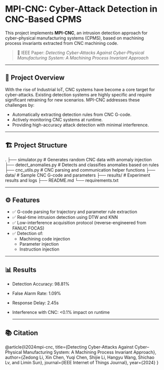 # MPI-CNC: Cyber-Attack Detection in CNC-Based CPMS

This project implements **MPI-CNC**, an intrusion detection approach for cyber–physical manufacturing systems (CPMS), based on machining process invariants extracted from CNC machining code.

> 📄 IEEE Paper: *Detecting Cyber-Attacks Against Cyber-Physical Manufacturing System: A Machining Process Invariant Approach*

---

## 📌 Project Overview

With the rise of Industrial IoT, CNC systems have become a core target for cyber-attacks. Existing detection systems are highly specific and require significant retraining for new scenarios. MPI-CNC addresses these challenges by:

- Automatically extracting detection rules from CNC G-code.
- Actively monitoring CNC systems at runtime.
- Providing high-accuracy attack detection with minimal interference.

---

## 🏗️ Project Structure
. ├── simulator.py # Generates random CNC data with anomaly injection ├── detect_anomalies.py # Detects and classifies anomalies based on rules ├── cnc_utils.py # CNC parsing and communication helper functions ├── data/ # Sample CNC G-code and parameters ├── results/ # Experiment results and logs ├── README.md └── requirements.txt

---

## ⚙️ Features

- ✅ G-code parsing for trajectory and parameter rule extraction
- ✅ Real-time intrusion detection using DTW and KNN
- ✅ Low-interference acquisition protocol (reverse-engineered from FANUC FOCAS)
- ✅ Detection of:
  - Machining code injection
  - Parameter injection
  - Instruction injection
    
---

## 📊 Results
- Detection Accuracy: 98.81%
- False Alarm Rate: 1.09%
- Response Delay: 2.45s
- Interference with CNC: <0.1% impact on runtime
  
  ---
  
## 📚 Citation
@article{li2024mpi-cnc,
  title={Detecting Cyber-Attacks Against Cyber–Physical Manufacturing System: A Machining Process Invariant Approach},
  author={Zedong Li, Xin Chen, Yuqi Chen, Shijie Li, Hangyu Wang, Shichao Lv, and Limin Sun},
  journal={IEEE Internet of Things Journal},
  year={2024}
}


